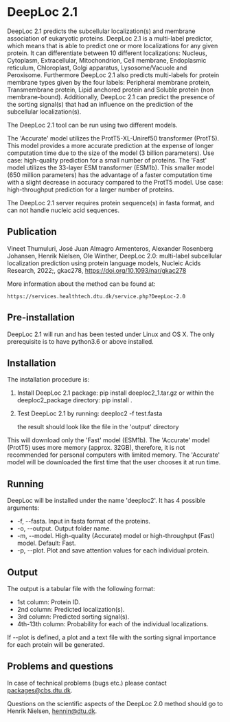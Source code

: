 DeepLoc 2.1
===========

DeepLoc 2.1 predicts the subcellular localization(s) and membrane association of eukaryotic proteins. DeepLoc 2.1 is a multi-label predictor, which means that is able to predict one or more localizations for any given protein. It can differentiate between 10 different localizations: Nucleus, Cytoplasm, Extracellular, Mitochondrion, Cell membrane, Endoplasmic reticulum, Chloroplast, Golgi apparatus, Lysosome/Vacuole and Peroxisome. Furthermore DeepLoc 2.1 also predicts multi-labels for protein membrane types given by the four labels: Peripheral membrane protein, Transmembrane protein, Lipid anchored protein and Soluble protein (non membrane-bound). Additionally, DeepLoc 2.1 can predict the presence of the sorting signal(s) that had an influence on the prediction of the subcellular localization(s).

The DeepLoc 2.1 tool can be run using two different models.

The 'Accurate' model utilizes the ProtT5-XL-Uniref50 transformer (ProtT5). This model provides a more accurate prediction at the expense of longer computation time due to the size of the model (3 billion parameters). Use case: high-quality prediction for a small number of proteins.
The 'Fast' model utilizes the 33-layer ESM transformer (ESM1b). This smaller model (650 million parameters) has the advantage of a faster computation time with a slight decrease in accuracy compared to the ProtT5 model. Use case: high-throughput prediction for a larger number of proteins.

The DeepLoc 2.1 server requires protein sequence(s) in fasta format, and can not handle nucleic acid sequences.

Publication
------------

Vineet Thumuluri, José Juan Almagro Armenteros, Alexander Rosenberg Johansen, Henrik Nielsen, Ole Winther, DeepLoc 2.0: multi-label subcellular localization prediction using protein language models, Nucleic Acids Research, 2022;, gkac278, https://doi.org/10.1093/nar/gkac278

More information about the method can be found at:

	https://services.healthtech.dtu.dk/service.php?DeepLoc-2.0

Pre-installation
----------------

DeepLoc 2.1 will run and has been tested under Linux and OS X. The only prerequisite is to have python3.6 or above installed.


Installation
------------

The installation procedure is:


  1. Install DeepLoc 2.1 package:
        pip install deeploc2_1.tar.gz
     or within the deeploc2_package directory:
         pip install .

  2. Test DeepLoc 2.1 by running:
     deeploc2 -f test.fasta
     
     the result should look like the file in the 'output' directory

This will download only the 'Fast' model (ESM1b). The 'Accurate' model (ProtT5) uses more memory (approx. 32GB), therefore, it is not recommended for personal computers with limited memory. The 'Accurate' model will be downloaded the first time that the user chooses it at run time.

Running
--------

DeepLoc will be installed under the name 'deeploc2'. It has 4 possible arguments:

 * -f, --fasta. Input in fasta format of the proteins.
 * -o, --output. Output folder name.
 * -m, --model. High-quality (Accurate) model or high-throughput (Fast) model. Default: Fast.
 * -p, --plot. Plot and save attention values for each individual protein. 

Output
-------

The output is a tabular file with the following format:

 * 1st column: Protein ID.
 * 2nd column: Predicted localization(s).
 * 3rd column: Predicted sorting signal(s).
 * 4th-13th column: Probability for each of the individual localizations. 

If --plot is defined, a plot and a text file with the sorting signal importance for each protein will be generated.

Problems and questions
----------------------

In case of technical problems (bugs etc.) please contact packages@cbs.dtu.dk.

Questions on the scientific aspects of the DeepLoc 2.0 method should go to Henrik
Nielsen, hennin@dtu.dk.
